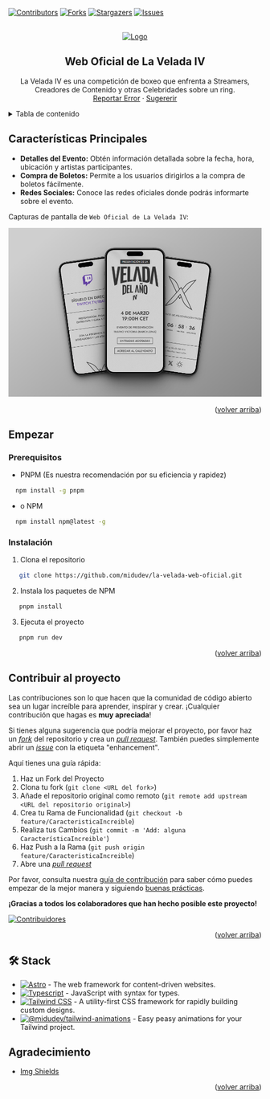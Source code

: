 <a name="readme-top"></a>

[![Contributors][contributors-shield]][contributors-url]
[![Forks][forks-shield]][forks-url]
[![Stargazers][stars-shield]][stars-url]
[![Issues][issues-shield]][issues-url]

<!-- PROJECT LOGO -->
<br />
<div align="center">
  <a href="https://github.com/midudev/la-velada-web-oficial">
    <img src="https://github.com/ZeroxyDev/la-velada-web-oficial/assets/93105414/96da08dd-21c4-4e56-a3ed-f235bf176985" alt="Logo" width="800">
  </a>

  ## Web Oficial de La Velada IV

  <p align="center">
    La Velada IV es una competición de boxeo que enfrenta a Streamers, Creadores de Contenido y otras Celebridades sobre un ring.
    <br />
    <a href="https://github.com/midudev/la-velada-web-oficial/issues">Reportar Error</a>
    ·
    <a href="https://github.com/midudev/la-velada-web-oficial/issues">Sugererir</a>
  </p>
</div>

<!-- TABLE OF CONTENTS -->
<details>
  <summary>Tabla de contenido</summary>
  <ol>
    <li>
      <a href="#about-the-project">Características Principales</a>
    </li>
    <li>
      <a href="#getting-started">Empezar</a>
      <ul>
        <li><a href="#prerequisites">Prerequisitos</a></li>
        <li><a href="#installation">Instalación</a></li>
      </ul>
    </li>
    <li><a href="#contributing">Contribuir al proyecto</a></li>
		<li><a href="#acknowledgments">Agradecimiento</a></li>
  </ol>
</details>

<!-- ABOUT THE PROJECT -->
<a name="about-the-project"></a>

## Características Principales

- **Detalles del Evento:** Obtén información detallada sobre la fecha, hora, ubicación y artistas participantes.
- **Compra de Boletos:** Permite a los usuarios dirigirlos a la compra de boletos fácilmente.
- **Redes Sociales:** Conoce las redes oficiales donde podrás informarte sobre el evento.

Capturas de pantalla de `Web Oficial de La Velada IV`:

![Captura de Pantalla de la web en móvil](/public/Mobile_README.png)

<p align="right">(<a href="#readme-top">volver arriba</a>)</p>

<!-- GETTING STARTED -->
<a name="getting-started"></a>
## Empezar

<a name="prerequisites"></a>
### Prerequisitos
* PNPM (Es nuestra recomendación por su eficiencia y rapidez)
```sh
  npm install -g pnpm
  ```
* o NPM
```sh
  npm install npm@latest -g
  ```
	
  
<a name="installation"></a>
### Instalación

1. Clona el repositorio
```sh
   git clone https://github.com/midudev/la-velada-web-oficial.git
   ```
2. Instala los paquetes de NPM
```sh
   pnpm install
   ```
3. Ejecuta el proyecto
```sh
   pnpm run dev
   ```

<p align="right">(<a href="#readme-top">volver arriba</a>)</p>

<!-- CONTRIBUTING -->
<a name="contributing"></a>
## Contribuir al proyecto

Las contribuciones son lo que hacen que la comunidad de código abierto sea un lugar increíble para aprender, inspirar y crear. ¡Cualquier contribución que hagas es **muy apreciada**!

Si tienes alguna sugerencia que podría mejorar el proyecto, por favor haz un [_fork_](https://github.com/midudev/la-velada-web-oficial/fork) del repositorio y crea un [_pull request_](https://github.com/midudev/la-velada-web-oficial/pulls). También puedes simplemente abrir un [_issue_](https://github.com/midudev/la-velada-web-oficial/issues) con la etiqueta "enhancement".

Aquí tienes una guía rápida:

1. Haz un Fork del Proyecto
2. Clona tu fork (`git clone <URL del fork>`)
3. Añade el repositorio original como remoto (`git remote add upstream <URL del repositorio original>`)
4. Crea tu Rama de Funcionalidad (`git checkout -b feature/CaracteristicaIncreible`)
5. Realiza tus Cambios (`git commit -m 'Add: alguna CaracterísticaIncreible'`)
6. Haz Push a la Rama (`git push origin feature/CaracteristicaIncreible`)
7. Abre una [_pull request_](https://github.com/midudev/la-velada-web-oficial/pulls)

Por favor, consulta nuestra [guía de contribución](https://github.com/midudev/la-velada-web-oficial/blob/master/CONTRIBUTING.md) para saber cómo puedes empezar de la mejor manera y siguiendo [buenas prácticas](https://github.com/midudev/la-velada-web-oficial/blob/main/CONTRIBUTING.md#buenas-pr%C3%A1cticas-).

**¡Gracias a todos los colaboradores que han hecho posible este proyecto!**

[![Contribuidores](https://contrib.rocks/image?repo=midudev/la-velada-web-oficial&theme=flat)](https://github.com/midudev/la-velada-web-oficial/graphs/contributors)

<p align="right">(<a href="#readme-top">volver arriba</a>)</p>


## 🛠️ Stack

* [![Astro][Astro.js]][Astro-url] - The web framework for content-driven websites.
* [![Typescript][Typescript.js]][Typescript-url] - JavaScript with syntax for types.
* [![Tailwind CSS][Tailwind.com]][Tailwind-url] - A utility-first CSS framework for rapidly building custom designs.
* [![@midudev/tailwind-animations][Midudev]][Midudev-url] - Easy peasy animations for your Tailwind project.

<!-- ACKNOWLEDGMENTS -->
<a name="acknowledgments"></a>
## Agradecimiento

- [Img Shields](https://shields.io)

<p align="right">(<a href="#readme-top">volver arriba</a>)</p>

<!-- MARKDOWN LINKS & IMAGES -->
<!-- https://www.markdownguide.org/basic-syntax/#reference-style-links -->

[Astro-url]: https://astro.build/
[Typescript-url]: https://www.typescriptlang.org/
[Tailwind-url]: https://tailwindcss.com/
[Midudev-url]: https://tailwindcss-animations.vercel.app
[Astro.js]: https://img.shields.io/badge/Astro-fff?style=for-the-badge&logo=astro&logoColor=bd303a&color=352563
[Typescript.js]: https://img.shields.io/badge/Typescript-007ACC?style=for-the-badge&logo=typescript&logoColor=white&color=blue
[Tailwind.com]: https://img.shields.io/badge/Tailwind-ffffff?style=for-the-badge&logo=tailwindcss&logoColor=38bdf8
[Midudev]: https://img.shields.io/badge/@midudev/tailwind-animations-ff69b4?style=for-the-badge&logo=node.js&logoColor=white&color=blue
[contributors-shield]: https://img.shields.io/github/contributors/midudev/la-velada-web-oficial.svg?style=for-the-badge
[contributors-url]: https://github.com/midudev/la-velada-web-oficial/graphs/contributors
[downloads-shield]: https://img.shields.io/github/downloads/midudev/la-velada-web-oficial/total?color=%2331c754&label=Downloads&logoColor=%23ffffff
[downloads-url]: https://github.com/midudev/la-velada-web-oficial/releases/latest
[forks-shield]: https://img.shields.io/github/forks/midudev/la-velada-web-oficial.svg?style=for-the-badge
[forks-url]: https://github.com/midudev/la-velada-web-oficial/network/members
[stars-shield]: https://img.shields.io/github/stars/midudev/la-velada-web-oficial.svg?style=for-the-badge
[stars-url]: https://github.com/midudev/la-velada-web-oficial/stargazers
[issues-shield]: https://img.shields.io/github/issues/midudev/la-velada-web-oficial.svg?style=for-the-badge
[issues-url]: https://github.com/midudev/la-velada-web-oficial/issues

